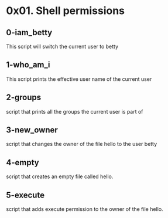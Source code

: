 # 0x01. Shell permissions
## 0-iam_betty
This script will switch the current user to betty

## 1-who_am_i
This script prints the effective user name of the current user

## 2-groups
script that prints all the groups the current user is part of

## 3-new_owner
script that changes the owner of the file hello to the user betty

## 4-empty
script that creates an empty file called hello.

## 5-execute
 script that adds execute permission to the owner of the file hello.
 